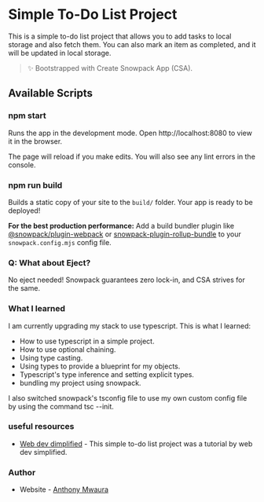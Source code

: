# Simple To-Do List Project

This is a simple to-do list project that allows you to add tasks to local storage and also fetch them. You can also mark an item as completed, and it will be updated in local storage.

> ✨ Bootstrapped with Create Snowpack App (CSA).

## Available Scripts

### npm start

Runs the app in the development mode.
Open http://localhost:8080 to view it in the browser.

The page will reload if you make edits.
You will also see any lint errors in the console.

### npm run build

Builds a static copy of your site to the `build/` folder.
Your app is ready to be deployed!

**For the best production performance:** Add a build bundler plugin like [@snowpack/plugin-webpack](https://github.com/snowpackjs/snowpack/tree/main/plugins/plugin-webpack) or [snowpack-plugin-rollup-bundle](https://github.com/ParamagicDev/snowpack-plugin-rollup-bundle) to your `snowpack.config.mjs` config file.

### Q: What about Eject?

No eject needed! Snowpack guarantees zero lock-in, and CSA strives for the same.

### What I learned

I am currently upgrading my stack to use typescript. This is what I learned:

- How to use typescript in a simple project.
- How to use optional chaining.
- Using type casting.
- Using types to provide a blueprint for my objects.
- Typescript's type inference and setting explicit types.
- bundling my project using snowpack.

I also switched snowpack's tsconfig file to use my own custom config file by using the command tsc --init.

### useful resources

- [Web dev dimplified](https://youtu.be/jBmrduvKl5w?si=Db5pVervAGHwUGF3) - This simple to-do list project was a tutorial by web dev simplified.

### Author

- Website - [Anthony Mwaura](https://anto-dev-portfolio.vercel.app/)
